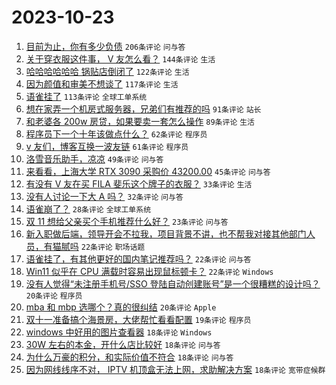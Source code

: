 # 2023-10-23

1. [目前为止，你有多少负债](https://www.v2ex.com/t/984353) `206条评论` `问与答`
1. [关于穿衣服这件事， V 友怎么看？](https://www.v2ex.com/t/984376) `144条评论` `生活`
1. [哈哈哈哈哈哈 锅贴店倒闭了](https://www.v2ex.com/t/984465) `122条评论` `生活`
1. [因为颜值和审美不想谈了](https://www.v2ex.com/t/984472) `117条评论` `生活`
1. [语雀挂了](https://www.v2ex.com/t/984524) `113条评论` `全球工单系统`
1. [想在家弄一个机房式服务器，兄弟们有推荐的吗](https://www.v2ex.com/t/984360) `91条评论` `站长`
1. [和老婆各 200w 房贷，如果要卖一套怎么操作](https://www.v2ex.com/t/984430) `89条评论` `生活`
1. [程序员下一个十年该做点什么？](https://www.v2ex.com/t/984447) `62条评论` `程序员`
1. [v 友们，博客互换一波友链](https://www.v2ex.com/t/984410) `61条评论` `程序员`
1. [洛雪音乐助手，凉凉](https://www.v2ex.com/t/984384) `49条评论` `问与答`
1. [来看看，上海大学 RTX 3090 采购价 43200.00](https://www.v2ex.com/t/984414) `45条评论` `问与答`
1. [有没有 V 友在买 FILA 斐乐这个牌子的衣服？](https://www.v2ex.com/t/984564) `33条评论` `生活`
1. [没有人讨论一下大 A 吗？](https://www.v2ex.com/t/984539) `32条评论` `问与答`
1. [语雀崩了？](https://www.v2ex.com/t/984504) `28条评论` `全球工单系统`
1. [双 11 想给父亲买个手机推荐什么好？](https://www.v2ex.com/t/984487) `23条评论` `问与答`
1. [新入职做后端，领导开会不拉我，项目背景不讲，也不帮我对接其他部门人员，有猫腻吗](https://www.v2ex.com/t/984659) `22条评论` `职场话题`
1. [语雀挂了，有其他更好的国内笔记推荐吗？](https://www.v2ex.com/t/984569) `22条评论` `问与答`
1. [Win11 似乎在 CPU 满载时容易出现鼠标顿卡？](https://www.v2ex.com/t/984545) `22条评论` `Windows`
1. [没有人觉得“未注册手机号/SSO 登陆自动创建账号”是一个很糟糕的设计吗？](https://www.v2ex.com/t/984683) `20条评论` `程序员`
1. [mba 和 mbp 选哪个？真的很纠结](https://www.v2ex.com/t/984597) `20条评论` `Apple`
1. [双十一准备搞个海景房，大佬帮忙看看配置](https://www.v2ex.com/t/984427) `19条评论` `程序员`
1. [windows 中好用的图片查看器](https://www.v2ex.com/t/984622) `18条评论` `Windows`
1. [30W 左右的本金，开什么店比较好](https://www.v2ex.com/t/984574) `18条评论` `问与答`
1. [为什么万豪的积分，和实际价值不符合](https://www.v2ex.com/t/984523) `18条评论` `问与答`
1. [因为网线线序不对， IPTV 机顶盒无法上网，求助解决方案](https://www.v2ex.com/t/984450) `18条评论` `宽带症候群`
